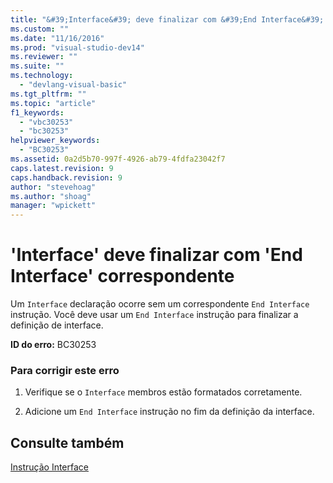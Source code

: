```yaml
---
title: "&#39;Interface&#39; deve finalizar com &#39;End Interface&#39; correspondente | Microsoft Docs"
ms.custom: ""
ms.date: "11/16/2016"
ms.prod: "visual-studio-dev14"
ms.reviewer: ""
ms.suite: ""
ms.technology: 
  - "devlang-visual-basic"
ms.tgt_pltfrm: ""
ms.topic: "article"
f1_keywords: 
  - "vbc30253"
  - "bc30253"
helpviewer_keywords: 
  - "BC30253"
ms.assetid: 0a2d5b70-997f-4926-ab79-4fdfa23042f7
caps.latest.revision: 9
caps.handback.revision: 9
author: "stevehoag"
ms.author: "shoag"
manager: "wpickett"
---
```

# &#39;Interface&#39; deve finalizar com &#39;End Interface&#39; correspondente
Um `Interface` declaração ocorre sem um correspondente `End Interface` instrução. Você deve usar um `End Interface` instrução para finalizar a definição de interface.  
  
 **ID do erro:** BC30253  
  
### Para corrigir este erro  
  
1.  Verifique se o `Interface` membros estão formatados corretamente.  
  
2.  Adicione um `End Interface` instrução no fim da definição da interface.  
  
## Consulte também  
 [Instrução Interface](../../visual-basic/language-reference/statements/interface-statement.md)